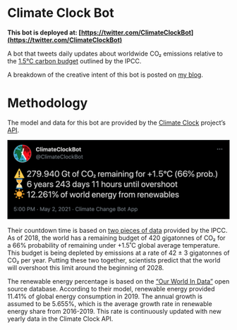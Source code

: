 Climate Clock Bot
====================================

**This bot is deployed at: [https://twitter.com/ClimateClockBot](https://twitter.com/ClimateClockBot)**

A bot that tweets daily updates about worldwide CO₂ emissions relative to the [1.5°C carbon budget](https://www.ipcc.ch/sr15/chapter/spm/#article-spm-c) outlined by the IPCC.

A breakdown of the creative intent of this bot is posted on [my blog](http://gangles.ca/2021/05/15/climate-clock-bot/).

Methodology
====================================

The model and data for this bot are provided by the [Climate Clock](https://climateclock.world/) project’s [API](https://climate-clock.gitbook.io/climate-clock-docs/climate-clock-api).

![Screenshot of a tweet from @ClimateClockBot.](sampletweet.png)

Their countdown time is based on [two pieces of data](https://www.ipcc.ch/sr15/chapter/spm/#article-spm-c) provided by the IPCC. As of 2018, the world has a remaining budget of 420 gigatonnes of CO₂ for a 66% probability of remaining under +1.5˚C global average temperature. This budget is being depleted by emissions at a rate of 42 ± 3 gigatonnes of CO₂ per year. Putting these two together, scientists predict that the world will overshoot this limit around the beginning of 2028.

The renewable energy percentage is based on the [“Our World In Data”](https://ourworldindata.org/renewable-energy#how-much-of-our-primary-energy-comes-from-renewables) open source database. According to their model, renewable energy provided 11.41% of global energy consumption in 2019. The annual growth is assumed to be 5.655%, which is the average growth rate in renewable energy share from 2016-2019. This rate is continuously updated with new yearly data in the Climate Clock API.